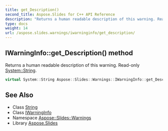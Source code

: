 ```yaml
---
title: get_Description()
second_title: Aspose.Slides for C++ API Reference
description: "Returns a human readable description of this warning. Read-only System::String."
type: docs
weight: 14
url: /aspose.slides.warnings/iwarninginfo/get_description/
---
```

## IWarningInfo::get_Description() method


Returns a human readable description of this warning. Read-only [System::String](../../../system/string/).

```cpp
virtual System::String Aspose::Slides::Warnings::IWarningInfo::get_Description()=0
```

## See Also

* Class [String](../../../system/string/)
* Class [IWarningInfo](../)
* Namespace [Aspose::Slides::Warnings](../../)
* Library [Aspose.Slides](../../../)